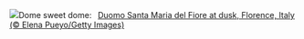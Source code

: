 ![](https://www.bing.com/th?id=OHR.FlorenceDuomo_EN-US1448955167_UHD.jpg&w=1000)Dome sweet dome:&nbsp;&ensp;[Duomo Santa Maria del Fiore at dusk, Florence, Italy (© Elena Pueyo/Getty Images)](https://www.bing.com/th?id=OHR.FlorenceDuomo_EN-US1448955167_UHD.jpg)
<br><br/>
